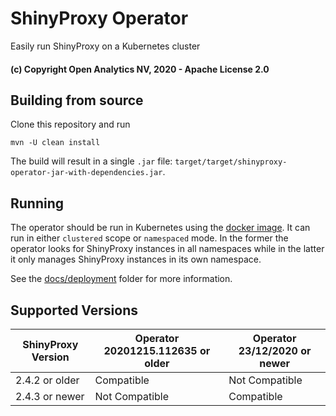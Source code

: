 # ShinyProxy Operator

Easily run ShinyProxy on a Kubernetes cluster

#### (c) Copyright Open Analytics NV, 2020 - Apache License 2.0

## Building from source

Clone this repository and run

```
mvn -U clean install
```

The build will result in a single `.jar` file: `target/target/shinyproxy-operator-jar-with-dependencies.jar`.

## Running

The operator should be run in Kubernetes using the [docker image](https://hub.docker.com/r/openanalytics/shinyproxy-operator-snapshot).
It can run in either `clustered` scope or `namespaced` mode. In the former the operator looks for ShinyProxy instances in all namespaces while in the latter it only manages ShinyProxy instances in its own namespace.

See the [docs/deployment](docs/deployment) folder for more information.

## Supported Versions

| ShinyProxy Version | Operator 20201215.112635 or older | Operator 23/12/2020 or newer |
| ------------------ | --------------------------------- | ---------------------------- |
| 2.4.2 or older     | Compatible                        | Not Compatible               | 
| 2.4.3 or newer     | Not Compatible                    | Compatible                   |
